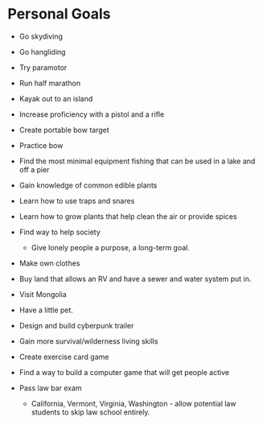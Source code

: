 # Personal Goals

- Go skydiving

- Go hangliding

- Try paramotor

- Run half marathon

- Kayak out to an island

- Increase proficiency with a pistol and a rifle

- Create portable bow target

- Practice bow

- Find the most minimal equipment fishing that can be used in a lake and off a pier

- Gain knowledge of common edible plants

- Learn how to use traps and snares

- Learn how to grow plants that help clean the air or provide spices

- Find way to help society
  - Give lonely people a purpose, a long-term goal.

- Make own clothes

- Buy land that allows an RV and have a sewer and water system put in.

- Visit Mongolia

- Have a little pet.

- Design and build cyberpunk trailer

- Gain more survival/wilderness living skills

- Create exercise card game

- Find a way to build a computer game that will get people active

- Pass law bar exam
  - California, Vermont, Virginia, Washington - allow potential law students to skip law school entirely. 